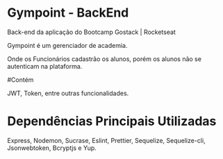 # Gympoint - BackEnd

Back-end da aplicação do Bootcamp Gostack | Rocketseat

Gympoint é um gerenciador de academia.

Onde os Funcionários cadastrão os alunos, porém os alunos não se
autenticam na plataforma.

#Contém

JWT, Token, entre outras funcionalidades.

# Dependências Principais Utilizadas

Express, Nodemon, Sucrase, Eslint, Prettier, Sequelize, Sequelize-cli,
Jsonwebtoken, Bcryptjs e Yup.
